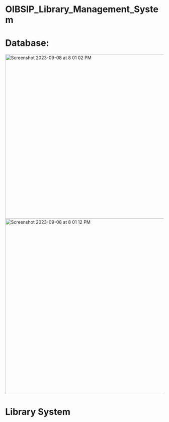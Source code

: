 # OIBSIP_Library_Management_System

# Database:
<img width="521" alt="Screenshot 2023-09-08 at 8 01 02 PM" src="https://github.com/HarshAgarwal1102/OIBSIP_Library_Management_System/assets/117922914/a72ada8d-b010-4246-8ee9-4d3245433edc">
<img width="556" alt="Screenshot 2023-09-08 at 8 01 12 PM" src="https://github.com/HarshAgarwal1102/OIBSIP_Library_Management_System/assets/117922914/868c03c1-a582-4076-9b20-5faa662e8dbe">

# Library System
